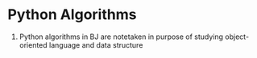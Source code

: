 # Python Algorithms

1. Python algorithms in BJ are notetaken in purpose of studying object-oriented language and data structure
